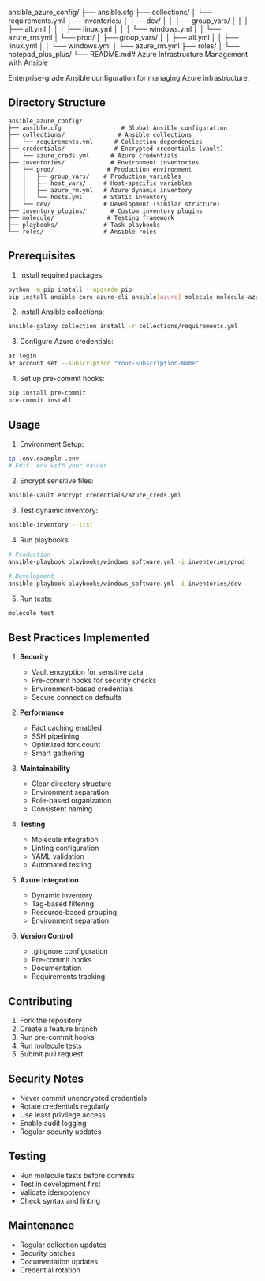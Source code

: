 ansible_azure_config/
├── ansible.cfg
├── collections/
│ └── requirements.yml
├── inventories/
│ ├── dev/
│ │ ├── group_vars/
│ │ │ ├── all.yml
│ │ │ ├── linux.yml
│ │ │ └── windows.yml
│ │ └── azure_rm.yml
│ └── prod/
│ ├── group_vars/
│ │ ├── all.yml
│ │ ├── linux.yml
│ │ └── windows.yml
│ └── azure_rm.yml
├── roles/
│ └── notepad_plus_plus/
└── README.md# Azure Infrastructure Management with Ansible

Enterprise-grade Ansible configuration for managing Azure infrastructure.

## Directory Structure

```
ansible_azure_config/
├── ansible.cfg                 # Global Ansible configuration
├── collections/               # Ansible collections
│   └── requirements.yml      # Collection dependencies
├── credentials/              # Encrypted credentials (vault)
│   └── azure_creds.yml      # Azure credentials
├── inventories/             # Environment inventories
│   ├── prod/               # Production environment
│   │   ├── group_vars/    # Production variables
│   │   ├── host_vars/     # Host-specific variables
│   │   ├── azure_rm.yml   # Azure dynamic inventory
│   │   └── hosts.yml      # Static inventory
│   └── dev/               # Development (similar structure)
├── inventory_plugins/       # Custom inventory plugins
├── molecule/               # Testing framework
├── playbooks/             # Task playbooks
└── roles/                 # Ansible roles
```

## Prerequisites

1. Install required packages:

```bash
python -m pip install --upgrade pip
pip install ansible-core azure-cli ansible[azure] molecule molecule-azure yamllint ansible-lint
```

2. Install Ansible collections:

```bash
ansible-galaxy collection install -r collections/requirements.yml
```

3. Configure Azure credentials:

```bash
az login
az account set --subscription "Your-Subscription-Name"
```

4. Set up pre-commit hooks:

```bash
pip install pre-commit
pre-commit install
```

## Usage

1. Environment Setup:

```bash
cp .env.example .env
# Edit .env with your values
```

2. Encrypt sensitive files:

```bash
ansible-vault encrypt credentials/azure_creds.yml
```

3. Test dynamic inventory:

```bash
ansible-inventory --list
```

4. Run playbooks:

```bash
# Production
ansible-playbook playbooks/windows_software.yml -i inventories/prod

# Development
ansible-playbook playbooks/windows_software.yml -i inventories/dev
```

5. Run tests:

```bash
molecule test
```

## Best Practices Implemented

1. **Security**

   - Vault encryption for sensitive data
   - Pre-commit hooks for security checks
   - Environment-based credentials
   - Secure connection defaults

2. **Performance**

   - Fact caching enabled
   - SSH pipelining
   - Optimized fork count
   - Smart gathering

3. **Maintainability**

   - Clear directory structure
   - Environment separation
   - Role-based organization
   - Consistent naming

4. **Testing**

   - Molecule integration
   - Linting configuration
   - YAML validation
   - Automated testing

5. **Azure Integration**

   - Dynamic inventory
   - Tag-based filtering
   - Resource-based grouping
   - Environment separation

6. **Version Control**
   - .gitignore configuration
   - Pre-commit hooks
   - Documentation
   - Requirements tracking

## Contributing

1. Fork the repository
2. Create a feature branch
3. Run pre-commit hooks
4. Run molecule tests
5. Submit pull request

## Security Notes

- Never commit unencrypted credentials
- Rotate credentials regularly
- Use least privilege access
- Enable audit logging
- Regular security updates

## Testing

- Run molecule tests before commits
- Test in development first
- Validate idempotency
- Check syntax and linting

## Maintenance

- Regular collection updates
- Security patches
- Documentation updates
- Credential rotation
